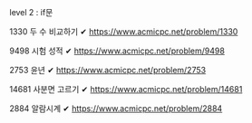 level 2 : if문


1330 두 수 비교하기 ✔
https://www.acmicpc.net/problem/1330


9498 시험 성적 ✔
https://www.acmicpc.net/problem/9498


2753 윤년 ✔
https://www.acmicpc.net/problem/2753


14681 사분면 고르기 ✔
https://www.acmicpc.net/problem/14681


2884 알람시계 ✔
https://www.acmicpc.net/problem/2884
